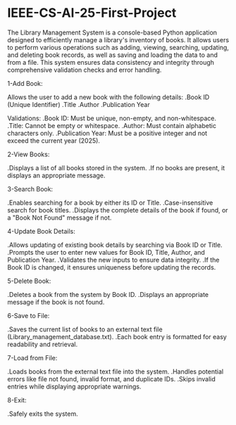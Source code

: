 # IEEE-CS-AI-25-First-Project

The Library Management System is a console-based Python application designed to efficiently manage a library's inventory of books. It allows users to perform various operations such as adding, viewing, searching, updating, and deleting book records, as well as saving and loading the data to and from a file. This system ensures data consistency and integrity through comprehensive validation checks and error handling. 


1-Add Book:

Allows the user to add a new book with the following details:
.Book ID (Unique Identifier)
.Title
.Author
.Publication Year

Validations:
.Book ID: Must be unique, non-empty, and non-whitespace.
.Title: Cannot be empty or whitespace.
.Author: Must contain alphabetic characters only.
.Publication Year: Must be a positive integer and not exceed the current year (2025).

2-View Books:

.Displays a list of all books stored in the system.
.If no books are present, it displays an appropriate message.

3-Search Book:

.Enables searching for a book by either its ID or Title.
.Case-insensitive search for book titles.
.Displays the complete details of the book if found, or a "Book Not Found" message if not.

4-Update Book Details:

.Allows updating of existing book details by searching via Book ID or Title.
.Prompts the user to enter new values for Book ID, Title, Author, and Publication Year.
.Validates the new inputs to ensure data integrity.
.If the Book ID is changed, it ensures uniqueness before updating the records.

5-Delete Book:

.Deletes a book from the system by Book ID.
.Displays an appropriate message if the book is not found.


6-Save to File:

.Saves the current list of books to an external text file (Library_management_database.txt).
.Each book entry is formatted for easy readability and retrieval.


7-Load from File:

.Loads books from the external text file into the system.
.Handles potential errors like file not found, invalid format, and duplicate IDs.
.Skips invalid entries while displaying appropriate warnings.

8-Exit:

.Safely exits the system.
